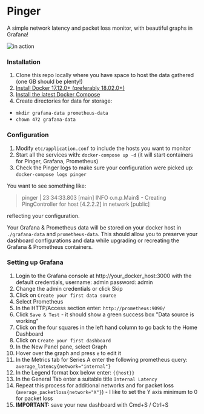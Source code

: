 # Pinger

A simple network latency and packet loss monitor, with beautiful graphs in Grafana!

![in action](https://s3-us-west-2.amazonaws.com/pinger-static/pinger.png)

### Installation

1. Clone this repo locally where you have space to host the data gathered (one GB should be plenty!) 
1. [Install Docker 17.12.0+ (preferably 18.02.0+)](https://docs.docker.com/install/)
1. [Install the latest Docker Compose](https://docs.docker.com/compose/install/)
1. Create directories for data for storage: 
  * `mkdir grafana-data prometheus-data`
  * `chown 472 grafana-data`
  
### Configuration

1. Modify `etc/application.conf` to include the hosts you want to monitor
1. Start all the services with: `docker-compose up -d` (it will start containers for Pinger, Grafana, Prometheus)
1. Check the Pinger logs to make sure your configuration were picked up: `docker-compose logs pinger`
 
You want to see something like:

> pinger        | 23:34:33.803 [main] INFO  o.n.p.Main$ - Creating PingController for host [4.2.2.2] in network [public] 

reflecting your configuration.

Your Grafana & Prometheus data will be stored on your docker host in `./grafana-data` and `prometheus-data`. This should allow you to preserve your dashboard configurations and data while upgrading or recreating the Grafana & Prometheus containers.

### Setting up Grafana

1. Login to the Grafana console at http://your_docker_host:3000 with the default credentials, username: admin password: admin
1. Change the admin credentials or click Skip
1. Click on `Create your first data source`
1. Select Prometheus
1. In the HTTP/Access section enter: `http://prometheus:9090/`
1. Click `Save & Test` - it should show a green success box "Data source is working"
1. Click on the four squares in the left hand column to go back to the Home Dashboard
1. Click on `Create your first dashboard`
1. In the New Panel pane, select Graph
1. Hover over the graph and press `e` to edit it
1. In the Metrics tab for Series A enter the following prometheus query: `average_latency{network="internal"}`
1. In the Legend format box below enter: `{{host}}`
1. In the General Tab enter a suitable title `Internal Latency`
1. Repeat this process for additional networks and for packet loss (`average_packetloss{network="X"}`) - I like to set the Y axis minimum to 0 for packet loss
1. **IMPORTANT:** save your new dashboard with Cmd+S / Ctrl+S 



 
